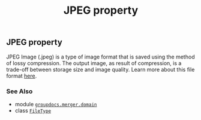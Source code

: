 ﻿---
title: JPEG property
second_title: GroupDocs.Merger for Python via .NET API References
description: 
type: docs
url: /python-net/groupdocs.merger.domain/filetype/jpeg/
is_root: false
weight: 260
---

## JPEG property


JPEG Image (.jpeg) is a type of image format that is saved using the method of lossy compression. The output image, as result of compression, is a trade-off between storage size and image quality.
Learn more about this file format [here](https://docs.fileformat.com/image/jpeg).

### See Also
* module [`groupdocs.merger.domain`](../../)
* class [`FileType`](/merger/python-net/groupdocs.merger.domain/filetype)
